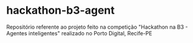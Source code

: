 # hackathon-b3-agent
Repositório referente ao projeto feito na competição "Hackathon na B3 - Agentes inteligentes" realizado no Porto Digital, Recife-PE

